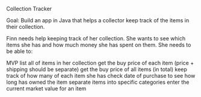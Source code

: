 Collection Tracker

Goal: Build an app in Java that helps a collector keep track of the items in their collection.

Finn needs help keeping track of her collection. She wants to see which items she has and how much money she has spent on them. She needs to be able to:

MVP
list all of items in her collection
get the buy price of each item (price + shipping should be separate)
get the buy price of all items (in total)
keep track of how many of each item she has
check date of purchase to see how long has owned the item
separate items into specific categories
enter the current market value for an item
